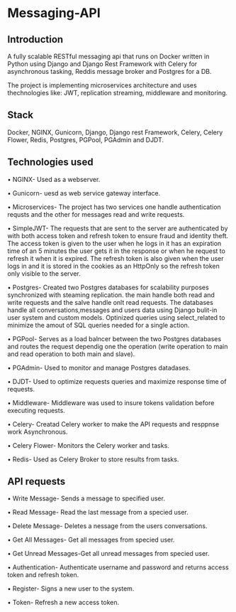 # Messaging-API
## Introduction
A fully scalable RESTful messaging api that runs on Docker written in Python using Django and Django Rest Framework with Celery for asynchronous tasking, Reddis message broker and Postgres for a DB. 

The project is implementing microservices architecture and uses thechnologies like: JWT, replication streaming, middleware and monitoring.

## Stack
Docker, NGINX, Gunicorn, Django, Django rest Framework, Celery, Celery Flower, Redis, Postgres, PGPool, PGAdmin and DJDT.

## Technologies used
• NGINX- Used as a webserver.

• Gunicorn- uesd as web service gateway interface. 

• Microservices- The project has two services one handle authentication requsts and the other for messages read and write requests.

• SimpleJWT- The requests that are sent to the server are authenticated by with both access token and refresh token to ensure fraud and identity theft. The access token is given to the user when he logs in it has an expiration time of an 5 minutes the user gets it in the response or when he request to refresh it when it is expired.
The refresh token is also given when the user logs in and it is stored in the cookies as an HttpOnly so the refresh token only visible to the server.

• Postgres- Created two Postgres databases for scalability purposes synchronized with steaming replication. the main handle both read and write requests and the salve handle onlt read requests. The databases handle all conversations,messages and users data using Django bulit-in user system and custom models. Optinized queries using select_related to minimize the amout of SQL queries needed for a single action.   

• PGPool- Serves as a load balncer between the two Postgres databases and routes the request dependig one the operation (write operation to main and read operation to both main and slave).

• PGAdmin- Used to monitor and manage Postgres datadases.

• DJDT- Used to optimize requests queries and maximize response time of requests. 

• Middleware- Middleware was used to insure tokens validation before executing requests.

• Celery- Creatad Celery worker to make the API requests and resppnse work Asynchronous.

• Celery Flower- Monitors the Celery worker and tasks.

• Redis- Used as Celery Broker to store results from tasks.


## API requests

• Write Message- Sends a message to specified user.

• Read Message- Read the last message from a specied user.

• Delete Message- Deletes a nessage from the users conversations.

• Get All Messages- Get all messages from specied user.

• Get Unread Messages-Get all unread messages from specied user.

• Authentication- Authenticate username and password and returns access token and refresh token.

• Register- Signs a new user to the system.

• Token- Refresh a new access token.



